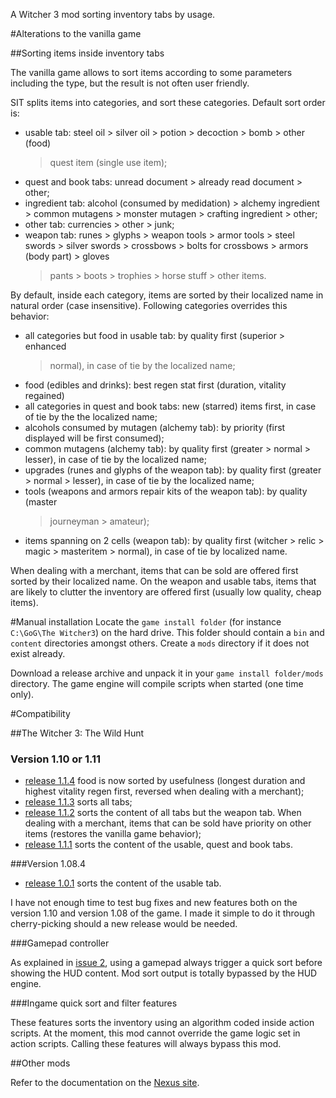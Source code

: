 A Witcher 3 mod sorting inventory tabs by usage.

#Alterations to the vanilla game

##Sorting items inside inventory tabs

The vanilla game allows to sort items according to some parameters including
the type, but the result is not often user friendly.

SIT splits items into categories, and sort these categories. Default sort order
is:

- usable tab: steel oil > silver oil > potion > decoction > bomb > other (food)
  > quest item (single use item);
- quest and book tabs: unread document > already read document > other;
- ingredient tab: alcohol (consumed by medidation) > alchemy ingredient >
  common mutagens > monster mutagen > crafting ingredient > other;
- other tab: currencies > other > junk;
- weapon tab: runes > glyphs > weapon tools > armor tools > steel swords >
  silver swords > crossbows > bolts for crossbows > armors (body part) > gloves
  > pants > boots > trophies > horse stuff > other items.

By default, inside each category, items are sorted by their localized name in
natural order (case insensitive). Following categories overrides this behavior:

- all categories but food in usable tab: by quality first (superior > enhanced
  > normal), in case of tie by the localized name;
- food (edibles and drinks): best regen stat first (duration, vitality regained)
- all categories in quest and book tabs: new (starred) items first, in case of
  tie by the the localized name;
- alcohols consumed by mutagen (alchemy tab): by priority (first displayed will
  be first consumed);
- common mutagens (alchemy tab): by quality first (greater > normal > lesser),
  in case of tie by the localized name;
- upgrades (runes and glyphs of the weapon tab): by quality first (greater >
  normal > lesser), in case of tie by the localized name;
- tools (weapons and armors repair kits of the weapon tab): by quality (master
  > journeyman > amateur);
- items spanning on 2 cells (weapon tab): by quality first (witcher > relic >
  magic > masteritem > normal), in case of tie by localized name.

When dealing with a merchant, items that can be sold are offered first sorted
by their localized name. On the weapon and usable tabs, items that are likely
to clutter the inventory are offered first (usually low quality, cheap items).

#Manual installation
Locate the `game install folder` (for instance `C:\GoG\The Witcher3`) on the
hard drive. This folder should contain a `bin` and `content` directories
amongst others.  Create a `mods` directory if it does not exist already.

Download a release archive and unpack it in your `game install folder/mods`
directory. The game engine will compile scripts when started (one time only).

#Compatibility

##The Witcher 3: The Wild Hunt

### Version 1.10 or 1.11

- [release 1.1.4][1.1.4] food is now sorted by usefulness (longest duration and
  highest vitality regen first, reversed when dealing with a merchant);
- [release 1.1.3][1.1.3] sorts all tabs;
- [release 1.1.2][1.1.2] sorts the content of all tabs but the weapon tab. When
  dealing with a merchant, items that can be sold have priority on other items
  (restores the vanilla game behavior);
- [release 1.1.1][1.1.1] sorts the content of the usable, quest and book tabs.

###Version 1.08.4

- [release 1.0.1][1.0.1] sorts the content of the usable tab.

I have not enough time to test bug fixes and new features both on the version
1.10 and version 1.08 of the game. I made it simple to do it through
cherry-picking should a new release would be needed.

###Gamepad controller

As explained in [issue 2][issue_2], using a gamepad always trigger a quick sort
before showing the HUD content. Mod sort output is totally bypassed by the HUD
engine.

###Ingame quick sort and filter features

These features sorts the inventory using an algorithm coded inside action
scripts. At the moment, this mod cannot override the game logic set in action
scripts. Calling these features will always bypass this mod.

##Other mods

Refer to the documentation on the [Nexus site][nexus].

[1.1.4]: https://github.com/pbarnoux/modSortedInventoryTabs/releases/tag/1.1.4
[1.1.3]: https://github.com/pbarnoux/modSortedInventoryTabs/releases/tag/1.1.3
[1.1.2]: https://github.com/pbarnoux/modSortedInventoryTabs/releases/tag/1.1.2
[1.1.1]: https://github.com/pbarnoux/modSortedInventoryTabs/releases/tag/1.1.1
[1.0.1]: https://github.com/pbarnoux/modSortedInventoryTabs/releases/tag/1.0.1
[nexus]: http://www.nexusmods.com/witcher3/mods/770/?
[issue_2]: https://github.com/pbarnoux/modSortedInventoryTabs/issues/2
